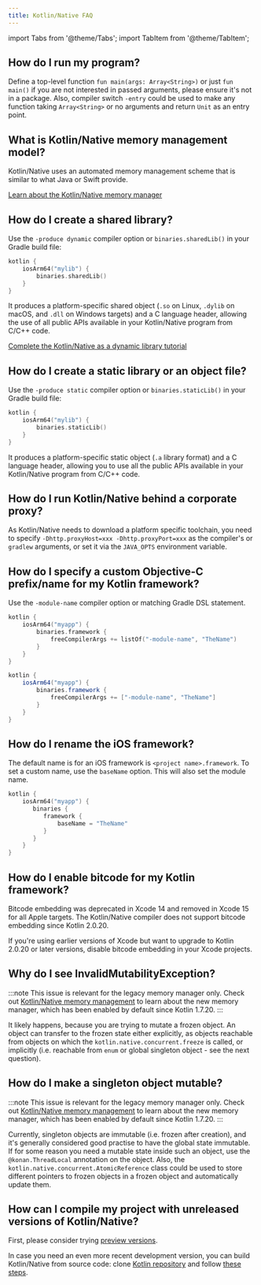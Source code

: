 ```yaml
---
title: Kotlin/Native FAQ
---
```


import Tabs from '@theme/Tabs';
import TabItem from '@theme/TabItem';




## How do I run my program?

Define a top-level function `fun main(args: Array<String>)` or just  `fun main()` if you are not interested
in passed arguments, please ensure it's not in a package.
Also, compiler switch `-entry` could be used to make any function taking `Array<String>` or no arguments
and return `Unit` as an entry point.

## What is Kotlin/Native memory management model?

Kotlin/Native uses an automated memory management scheme that is similar to what Java or Swift provide.

[Learn about the Kotlin/Native memory manager](native-memory-manager.md)

## How do I create a shared library?

Use the `-produce dynamic` compiler option or `binaries.sharedLib()` in your Gradle build file:

```kotlin
kotlin {
    iosArm64("mylib") {
        binaries.sharedLib()
    }
}
```

It produces a platform-specific shared object (`.so` on Linux, `.dylib` on macOS, and `.dll` on Windows targets) and a
C language header, allowing the use of all public APIs available in your Kotlin/Native program from C/C++ code.

[Complete the Kotlin/Native as a dynamic library tutorial](native-dynamic-libraries.md)

## How do I create a static library or an object file?

Use the `-produce static` compiler option or `binaries.staticLib()` in your Gradle build file:

```kotlin
kotlin {
    iosArm64("mylib") {
        binaries.staticLib()
    }
}
```

It produces a platform-specific static object (`.a` library format) and a C language header, allowing you to
use all the public APIs available in your Kotlin/Native program from C/C++ code.

## How do I run Kotlin/Native behind a corporate proxy?

As Kotlin/Native needs to download a platform specific toolchain, you need to specify
`-Dhttp.proxyHost=xxx -Dhttp.proxyPort=xxx` as the compiler's or `gradlew` arguments,
or set it via the `JAVA_OPTS` environment variable.

## How do I specify a custom Objective-C prefix/name for my Kotlin framework?

Use the `-module-name` compiler option or matching Gradle DSL statement.

<Tabs groupId="build-script">
<TabItem value="kotlin" label="Kotlin" default>

```kotlin
kotlin {
    iosArm64("myapp") {
        binaries.framework {
            freeCompilerArgs += listOf("-module-name", "TheName")
        }
    }
}
```

</TabItem>
<TabItem value="groovy" label="Groovy" default>

```groovy
kotlin {
    iosArm64("myapp") {
        binaries.framework {
            freeCompilerArgs += ["-module-name", "TheName"]
        }
    }
}
```

</TabItem>
</Tabs>

## How do I rename the iOS framework?

The default name is for an iOS framework  is `<project name>.framework`.
To set a custom name, use the `baseName` option. This will also set the module name.

```kotlin
kotlin {
    iosArm64("myapp") {
       binaries {
          framework {
              baseName = "TheName"
          }
       }
    }
}
```

## How do I enable bitcode for my Kotlin framework?

Bitcode embedding was deprecated in Xcode 14 and removed in Xcode 15 for all Apple targets.
The Kotlin/Native compiler does not support bitcode embedding since Kotlin 2.0.20.

If you're using earlier versions of Xcode but want to upgrade to Kotlin 2.0.20 or later versions, disable bitcode
embedding in your Xcode projects.

## Why do I see InvalidMutabilityException?
:::note
This issue is relevant for the legacy memory manager only. Check out [Kotlin/Native memory management](native-memory-manager.md)
to learn about the new memory manager, which has been enabled by default since Kotlin 1.7.20.
:::

It likely happens, because you are trying to mutate a frozen object. An object can transfer to the
frozen state either explicitly, as objects reachable from objects on which the `kotlin.native.concurrent.freeze` is called,
or implicitly (i.e. reachable from `enum` or global singleton object - see the next question).

## How do I make a singleton object mutable?
:::note
This issue is relevant for the legacy memory manager only. Check out [Kotlin/Native memory management](native-memory-manager.md)
to learn about the new memory manager, which has been enabled by default since Kotlin 1.7.20.
:::

Currently, singleton objects are immutable (i.e. frozen after creation), and it's generally considered
good practise to have the global state immutable. If for some reason you need a mutable state inside such an
object, use the `@konan.ThreadLocal` annotation on the object. Also, the `kotlin.native.concurrent.AtomicReference` class could be
used to store different pointers to frozen objects in a frozen object and automatically update them.

## How can I compile my project with unreleased versions of Kotlin/Native?

First, please consider trying [preview versions](eap.md).

In case you need an even more recent development version, you can build Kotlin/Native from source code:
clone [Kotlin repository](https://github.com/JetBrains/kotlin) and follow [these steps](https://github.com/JetBrains/kotlin/blob/master/kotlin-native/README.md#building-from-source).
